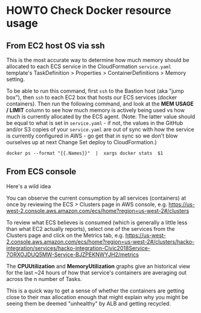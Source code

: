 # HOWTO Check Docker resource usage

## From EC2 host OS via ssh

This is the most accurate way to determine how much memory should be allocated to each ECS service in the CloudFormation `service.yaml` template's TaskDefinition > Properties > ContainerDefinitions > Memory setting.

To be able to run this command, first `ssh` to the Bastion host (aka "jump box"), then `ssh` to each EC2 box that hosts our ECS services (docker containers).  Then run the following command, and look at the **MEM USAGE / LIMIT** column to see how much memory is actively being used vs how much is currently allocated by the ECS agent.  (Note: The latter value should be equal to what is set in `service.yaml` - if not, the values in the GitHub and/or S3 copies of your `service.yaml` are out of sync with how the service is currently configured in AWS - go get that in sync so we don't blow ourselves up at next Change Set deploy to CloudFormation.)

```shell
docker ps --format "{{.Names}}"  |  xargs docker stats  $1
```

## From ECS console
Here's a wild idea

You can observe the current consumption by all services (containers) at once by reviewing the ECS > Clusters page in AWS console, e.g.
https://us-west-2.console.aws.amazon.com/ecs/home?region=us-west-2#/clusters

To review what ECS believes is consumed (which is generally a little less than what EC2 actually reports), select one of the services from the Clusters page and click on the Metrics tab, e.g.
https://us-west-2.console.aws.amazon.com/ecs/home?region=us-west-2#/clusters/hacko-integration/services/hacko-integration-Civic2018Service-7ORXOJDUQ5MW-Service-BJZPEKNWYJH2/metrics

The **CPUUtilization** and **MemoryUtilization** graphs give an historical view for the last ~24 hours of how that service's containers are averaging out across the n number of Tasks.

This is a quick way to get a sense of whether the containers are getting close to their max allocation enough that might explain why you might be seeing them be deemed "unhealthy" by ALB and getting recycled.